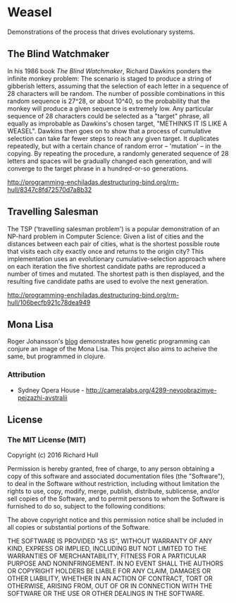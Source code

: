 # Weasel

Demonstrations of the process that drives evolutionary systems.

## The Blind Watchmaker

In his 1986 book _The Blind Watchmaker_, Richard Dawkins ponders the infinite
monkey problem: The scenario is staged to produce a string of gibberish
letters, assuming that the selection of each letter in a sequence of 28
characters will be random. The number of possible combinations in this random
sequence is 27^28, or about 10^40, so the probability that the monkey will
produce a given sequence is extremely low. Any particular sequence of 28
characters could be selected as a "target" phrase, all equally as improbable as
Dawkins's chosen target, "METHINKS IT IS LIKE A WEASEL". Dawkins then goes on
to show that a process of cumulative selection can take far fewer steps to
reach any given target. It duplicates repeatedly, but with a certain chance of
random error – 'mutation' – in the copying. By repeating the procedure, a
randomly generated sequence of 28 letters and spaces will be gradually changed
each generation, and will converge to the target phrase in a hundred-or-so
generations.

http://programming-enchiladas.destructuring-bind.org/rm-hull/8347c8fd72570d7a8b32

## Travelling Salesman

The TSP ('travelling salesman problem') is a popular demonstration of an
NP-hard problem in Computer Science: Given a list of cities and the distances
between each pair of cities, what is the shortest possible route that visits
each city exactly once and returns to the origin city? This implementation uses
an evolutionary cumulative-selection approach where on each iteration the five
shortest candidate paths are reproduced a number of times and mutated. The
shortest path is then displayed, and the resulting five candidate paths are
used to evolve the next generation.

http://programming-enchiladas.destructuring-bind.org/rm-hull/106becfb921c78dea949

## Mona Lisa

Roger Johansson's [blog](https://rogeralsing.com/2008/12/07/genetic-programming-evolution-of-mona-lisa/)
demonstrates how genetic programming can conjure an image of the Mona Lisa. This
project also aims to acheive the same, but programmed in clojure.

### Attribution

* Sydney Opera House - http://cameralabs.org/4289-nevoobrazimye-pejzazhi-avstralii

## License

### The MIT License (MIT)

Copyright (c) 2016 Richard Hull

Permission is hereby granted, free of charge, to any person obtaining a copy of
this software and associated documentation files (the "Software"), to deal in
the Software without restriction, including without limitation the rights to
use, copy, modify, merge, publish, distribute, sublicense, and/or sell copies of
the Software, and to permit persons to whom the Software is furnished to do so,
subject to the following conditions:

The above copyright notice and this permission notice shall be included in all
copies or substantial portions of the Software.

THE SOFTWARE IS PROVIDED "AS IS", WITHOUT WARRANTY OF ANY KIND, EXPRESS OR
IMPLIED, INCLUDING BUT NOT LIMITED TO THE WARRANTIES OF MERCHANTABILITY, FITNESS
FOR A PARTICULAR PURPOSE AND NONINFRINGEMENT. IN NO EVENT SHALL THE AUTHORS OR
COPYRIGHT HOLDERS BE LIABLE FOR ANY CLAIM, DAMAGES OR OTHER LIABILITY, WHETHER
IN AN ACTION OF CONTRACT, TORT OR OTHERWISE, ARISING FROM, OUT OF OR IN
CONNECTION WITH THE SOFTWARE OR THE USE OR OTHER DEALINGS IN THE SOFTWARE.
